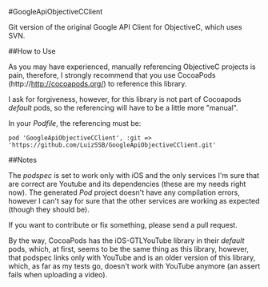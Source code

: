 #GoogleApiObjectiveCClient

Git version of the original Google API Client for ObjectiveC, which uses SVN. 

##How to Use

As you may have experienced, manually referencing ObjectiveC projects is pain, therefore, I strongly recommend that you use CocoaPods (http://http://cocoapods.org/) to reference this library.

I ask for forgiveness, however, for this library is not part of Cocoapods *default* pods, so the referencing will have to be a little more "manual".

In your *Podfile*, the referencing must be:

```
pod 'GoogleApiObjectiveCClient', :git => 'https://github.com/LuizSSB/GoogleApiObjectiveCClient.git'
```

##Notes

The *podspec* is set to work only with iOS and the only services I'm sure that are correct are Youtube and its dependencies (these are my needs right now). The generated *Pod* project doesn't have any compilation errors, however I can't say for sure that the other services are working as expected (though they should be).

If you want to contribute or fix something, please send a pull request.

By the way, CocoaPods has the iOS-GTLYouTube library in their *default* pods, which, at first, seems to be the same thing as this library, however, that podspec links only with YouTube and is an older version of this library, which, as far as my tests go, doesn't work with YouTube anymore (an assert fails when uploading a video).